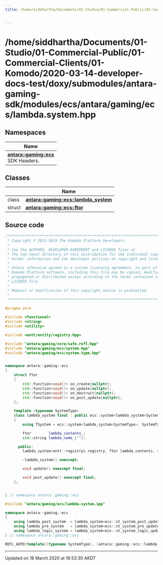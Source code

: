 ```yaml
---
title: /home/siddhartha/Documents/01-Studio/01-Commercial-Public/01-Commercial-Clients/01-Komodo/2020-03-14-developer-docs-test/doxy/submodules/antara-gaming-sdk/modules/ecs/antara/gaming/ecs/lambda.system.hpp


---
```


# /home/siddhartha/Documents/01-Studio/01-Commercial-Public/01-Commercial-Clients/01-Komodo/2020-03-14-developer-docs-test/doxy/submodules/antara-gaming-sdk/modules/ecs/antara/gaming/ecs/lambda.system.hpp







## Namespaces

| Name           |
| -------------- |
| **[antara::gaming::ecs](Namespaces/namespaceantara_1_1gaming_1_1ecs.md)** <br>SDK Headers.  |

## Classes

|                | Name           |
| -------------- | -------------- |
| class | **[antara::gaming::ecs::lambda_system](Classes/classantara_1_1gaming_1_1ecs_1_1lambda__system.md)**  |
| struct | **[antara::gaming::ecs::ftor](Classes/structantara_1_1gaming_1_1ecs_1_1ftor.md)**  |













## Source code

```cpp
/******************************************************************************
 * Copyright © 2013-2019 The Komodo Platform Developers.                      *
 *                                                                            *
 * See the AUTHORS, DEVELOPER-AGREEMENT and LICENSE files at                  *
 * the top-level directory of this distribution for the individual copyright  *
 * holder information and the developer policies on copyright and licensing.  *
 *                                                                            *
 * Unless otherwise agreed in a custom licensing agreement, no part of the    *
 * Komodo Platform software, including this file may be copied, modified,     *
 * propagated or distributed except according to the terms contained in the   *
 * LICENSE file                                                               *
 *                                                                            *
 * Removal or modification of this copyright notice is prohibited.            *
 *                                                                            *
 ******************************************************************************/

#pragma once

#include <functional> 
#include <string>     
#include <utility>    

#include <entt/entity/registry.hpp> 

#include "antara/gaming/core/safe.refl.hpp"  
#include "antara/gaming/ecs/system.hpp"      
#include "antara/gaming/ecs/system.type.hpp" 


namespace antara::gaming::ecs
{
    struct ftor
    {
        std::function<void()> on_create{nullptr};
        std::function<void()> on_update{nullptr};
        std::function<void()> on_destruct{nullptr};
        std::function<void()> on_post_update{nullptr};
    };

    template <typename SystemType>
    class lambda_system final : public ecs::system<lambda_system<SystemType>, SystemType>
    {
        using TSystem = ecs::system<lambda_system<SystemType>, SystemType>;

        ftor        lambda_contents_;
        std::string lambda_name_{""};

      public:
        lambda_system(entt::registry& registry, ftor lambda_contents, std::string lambda_name = "") noexcept;

        ~lambda_system() noexcept;

        void update() noexcept final;

        void post_update() noexcept final;
    };


} // namespace antara::gaming::ecs

#include "antara/gaming/ecs/lambda.system.ipp"

namespace antara::gaming::ecs
{
    using lambda_post_system  = lambda_system<ecs::st_system_post_update>;
    using lambda_pre_system   = lambda_system<ecs::st_system_pre_update>;
    using lambda_logic_system = lambda_system<ecs::st_system_logic_update>;
} // namespace antara::gaming::ecs

REFL_AUTO(template((typename SystemType), (antara::gaming::ecs::lambda_system<SystemType>)))
```


-------------------------------

Updated on 18 March 2020 at 16:53:30 AKDT
